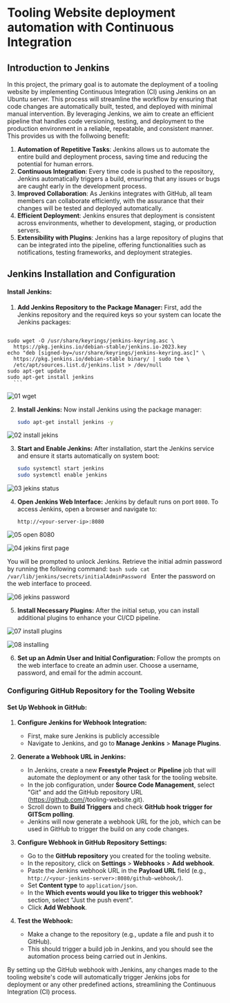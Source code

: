 # Tooling Website deployment automation with Continuous Integration
## Introduction to Jenkins

In this project, the primary goal is to automate the deployment of a tooling website by implementing Continuous Integration (CI) using Jenkins on an Ubuntu server. This process will streamline the workflow by ensuring that code changes are automatically built, tested, and deployed with minimal manual intervention. By leveraging Jenkins, we aim to create an efficient pipeline that handles code versioning, testing, and deployment to the production environment in a reliable, repeatable, and consistent manner. This provides us with the follwoing benefit:

1. **Automation of Repetitive Tasks**: Jenkins allows us to automate the entire build and deployment process, saving time and reducing the potential for human errors.
2. **Continuous Integration**: Every time code is pushed to the repository, Jenkins automatically triggers a build, ensuring that any issues or bugs are caught early in the development process.
3. **Improved Collaboration**: As Jenkins integrates with GitHub, all team members can collaborate efficiently, with the assurance that their changes will be tested and deployed automatically.
4. **Efficient Deployment**: Jenkins ensures that deployment is consistent across environments, whether to development, staging, or production servers.
5. **Extensibility with Plugins**: Jenkins has a large repository of plugins that can be integrated into the pipeline, offering functionalities such as notifications, testing frameworks, and deployment strategies.


## Jenkins Installation and Configuration

#### **Install Jenkins:**
   
   1. **Add Jenkins Repository to the Package Manager:**
      First, add the Jenkins repository and the required keys so your system can locate the Jenkins packages:
      ```bash
    sudo wget -O /usr/share/keyrings/jenkins-keyring.asc \
      https://pkg.jenkins.io/debian-stable/jenkins.io-2023.key
    echo "deb [signed-by=/usr/share/keyrings/jenkins-keyring.asc]" \
      https://pkg.jenkins.io/debian-stable binary/ | sudo tee \
      /etc/apt/sources.list.d/jenkins.list > /dev/null
    sudo apt-get update
    sudo apt-get install jenkins
      ```

![01  wget](https://github.com/user-attachments/assets/737df1de-ea1f-4faa-b1fd-c417e7972ca2)


   2. **Install Jenkins:**
      Now install Jenkins using the package manager:
      ```bash
      sudo apt-get install jenkins -y
      ```

![02 install jekins](https://github.com/user-attachments/assets/4f0a7970-c0ea-4deb-8834-1fa9e6913adb)


   3. **Start and Enable Jenkins:**
      After installation, start the Jenkins service and ensure it starts automatically on system boot:
      ```bash
      sudo systemctl start jenkins
      sudo systemctl enable jenkins
      ```
      
![03 jekins status](https://github.com/user-attachments/assets/3e9024fd-b6f0-49b0-8485-796c2e4d12a9)


   4. **Open Jenkins Web Interface:**
      Jenkins by default runs on port `8080`. To access Jenkins, open a browser and navigate to:
      ```
      http://<your-server-ip>:8080
      ```

![05 open 8080](https://github.com/user-attachments/assets/19ceef4b-7a23-4e60-ad52-ee333eb52f8a)

![04 jekins first page](https://github.com/user-attachments/assets/48e39297-3222-4e6f-94da-ab0bf4151a7c)


   You will be prompted to unlock Jenkins. Retrieve the initial admin password by running the following command:
      ```bash
      sudo cat /var/lib/jenkins/secrets/initialAdminPassword
      ```
      Enter the password on the web interface to proceed.
      
![06 jekins password](https://github.com/user-attachments/assets/b0f632fa-0275-465e-abfa-8434e4fadc7e)


 5. **Install Necessary Plugins:**
      After the initial setup, you can install additional plugins to enhance your CI/CD pipeline.

![07 install plugins](https://github.com/user-attachments/assets/025f4c45-7906-4453-a7f0-0bc48cd158ff)


![08 installing](https://github.com/user-attachments/assets/a1e3cb3e-9496-4fd4-a194-2ab7ed96f467)


6. **Set up an Admin User and Initial Configuration:**
     Follow the prompts on the web interface to create an admin user. Choose a username, password, and email for the admin account.


### Configuring GitHub Repository for the Tooling Website

#### **Set Up Webhook in GitHub:**

   1. **Configure Jenkins for Webhook Integration:**
      - First, make sure Jenkins is publicly accessible
      - Navigate to Jenkins, and go to **Manage Jenkins** > **Manage Plugins**.
          
   2. **Generate a Webhook URL in Jenkins:**
      - In Jenkins, create a new **Freestyle Project** or **Pipeline** job that will automate the deployment or any other task for the tooling website.
      - In the job configuration, under **Source Code Management**, select "Git" and add the GitHub repository URL (https://github.com/<username>/tooling-website.git).
      - Scroll down to **Build Triggers** and check **GitHub hook trigger for GITScm polling**.
      - Jenkins will now generate a webhook URL for the job, which can be used in GitHub to trigger the build on any code changes.
      
   3. **Configure Webhook in GitHub Repository Settings:**
      - Go to the **GitHub repository** you created for the tooling website.
      - In the repository, click on **Settings** > **Webhooks** > **Add webhook**.
      - Paste the Jenkins webhook URL in the **Payload URL** field (e.g., `http://<your-jenkins-server>:8080/github-webhook/`).
      - Set **Content type** to `application/json`.
      - In the **Which events would you like to trigger this webhook?** section, select "Just the push event".
      - Click **Add Webhook**.

   4. **Test the Webhook:**
      - Make a change to the repository (e.g., update a file and push it to GitHub).
      - This should trigger a build job in Jenkins, and you should see the automation process being carried out in Jenkins.

By setting up the GitHub webhook with Jenkins, any changes made to the tooling website's code will automatically trigger Jenkins jobs for deployment or any other predefined actions, streamlining the Continuous Integration (CI) process.




     
